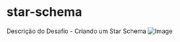 # star-schema
Descrição do Desafio - Criando um Star Schema
![Image](https://github.com/user-attachments/assets/99ff6b53-5a9e-4128-a99e-80f94c58f66e)
